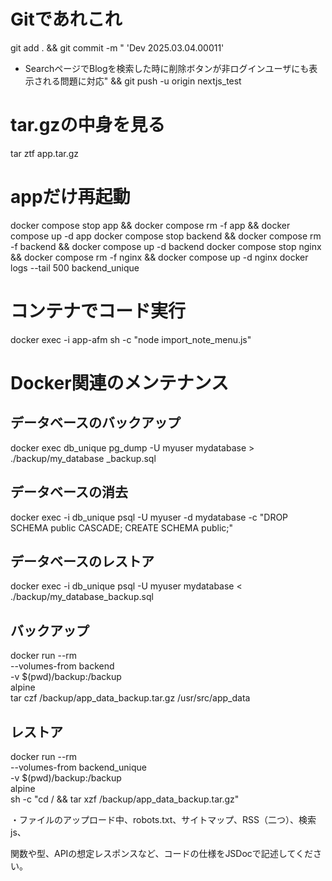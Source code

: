 # Gitであれこれ
git add . && git commit -m "
'Dev 2025.03.04.00011'
- SearchページでBlogを検索した時に削除ボタンが非ログインユーザにも表示される問題に対応" && git push -u origin nextjs_test

# tar.gzの中身を見る
tar ztf app.tar.gz

# appだけ再起動
docker compose stop app && docker compose rm -f app && docker compose up -d app
docker compose stop backend && docker compose rm -f backend && docker compose up -d backend
docker compose stop nginx && docker compose rm -f nginx && docker compose up -d nginx
docker logs --tail 500 backend_unique


# コンテナでコード実行
docker exec -i app-afm sh -c "node import_note_menu.js"

# Docker関連のメンテナンス
## データベースのバックアップ
 docker exec db_unique pg_dump -U myuser mydatabase > ./backup/my_database
_backup.sql
## データベースの消去
 docker exec -i db_unique psql -U myuser -d mydatabase -c "DROP SCHEMA public CASCADE; CREATE SCHEMA public;"
## データベースのレストア
 docker exec -i db_unique psql -U myuser mydatabase < ./backup/my_database_backup.sql


## バックアップ
docker run --rm \
  --volumes-from backend \
  -v $(pwd)/backup:/backup \
  alpine \
  tar czf /backup/app_data_backup.tar.gz /usr/src/app_data

## レストア
docker run --rm \
  --volumes-from backend_unique \
  -v $(pwd)/backup:/backup \
  alpine \
  sh -c "cd / && tar xzf /backup/app_data_backup.tar.gz"



・ファイルのアップロード中、robots.txt、サイトマップ、RSS（二つ）、検索js、




関数や型、APIの想定レスポンスなど、コードの仕様をJSDocで記述してください。